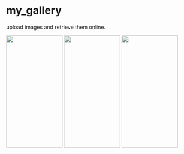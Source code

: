 # my_gallery

upload images and retrieve them online.



<img src="https://github.com/ahmedhany20200050/my_gallery_app/assets/101389444/ead75296-c3e9-448e-a033-eadd4d0f5e7d" width="150" height="300" />
<img src="https://github.com/ahmedhany20200050/my_gallery_app/assets/101389444/7cfd94e9-0286-4cbf-a616-357b31422677" width="150" height="300" />
<img src="https://github.com/ahmedhany20200050/my_gallery_app/assets/101389444/a5bbb565-f956-4dce-ac5a-998c613c30c8" width="150" height="300" />
